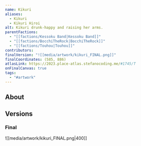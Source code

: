 ```yaml
---
name: Kikuri
aliases:
  - Kikuri
  - Kikuri Hiroi
alt: Kikuri drunk-happy and raising her arms.
parentFactions:
  - "[[factions/Kessoku Band|Kessoku Band]]"
  - "[[factions/BocchiTheRock|BocchiTheRock]]"
  - "[[factions/Touhou|Touhou]]"
contributors: 
finalVersion: "![[media/artwork/kikuri_FINAL.png]]"
finalCoordinates: (585, 886)
atlasLink: https://2023.place-atlas.stefanocoding.me/#1745/T
onFinalCanvas: true
tags:
  - "#artwork"
---
```

## About


## Versions
### Final
![[media/artwork/kikuri_FINAL.png|400]]